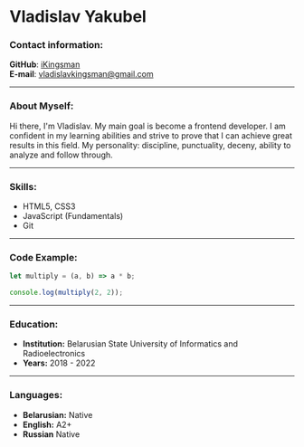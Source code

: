 # Vladislav Yakubel

### Contact information:

**GitHub**: [iKingsman](https://github.com/iKingsman) \
**E-mail**: vladislavkingsman@gmail.com 

---

### About Myself:

Hi there, I'm Vladislav. My main goal is become a frontend developer. I am confident in my learning abilities and strive to prove that I can achieve great results in this field. My personality: discipline, punctuality, deceny, ability to analyze and follow through.

---

### Skills:

* HTML5, CSS3
* JavaScript (Fundamentals)
* Git

---

### Code Example:

``` javascript
let multiply = (a, b) => a * b;

console.log(multiply(2, 2));
```

---

### Education:

* **Institution:** Belarusian State University of Informatics and Radioelectronics
* **Years:** 2018 - 2022

---

### Languages:

* **Belarusian:** Native
* **English:** A2+
* **Russian** Native